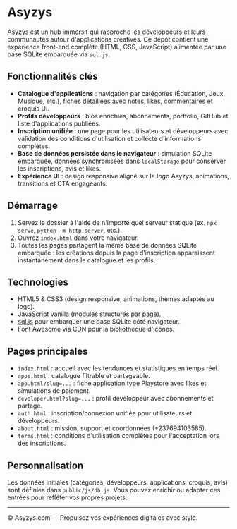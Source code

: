 # Asyzys

Asyzys est un hub immersif qui rapproche les développeurs et leurs communautés autour d'applications créatives. Ce dépôt contient une expérience front-end complète (HTML, CSS, JavaScript) alimentée par une base SQLite embarquée via `sql.js`.

## Fonctionnalités clés

- **Catalogue d'applications** : navigation par catégories (Éducation, Jeux, Musique, etc.), fiches détaillées avec notes, likes, commentaires et croquis UI.
- **Profils développeurs** : bios enrichies, abonnements, portfolio, GitHub et liste d'applications publiées.
- **Inscription unifiée** : une page pour les utilisateurs et développeurs avec validation des conditions d'utilisation et collecte d'informations complètes.
- **Base de données persistée dans le navigateur** : simulation SQLite embarquée, données synchronisées dans `localStorage` pour conserver les inscriptions, avis et likes.
- **Expérience UI** : design responsive aligné sur le logo Asyzys, animations, transitions et CTA engageants.

## Démarrage

1. Servez le dossier à l'aide de n'importe quel serveur statique (ex. `npx serve`, `python -m http.server`, etc.).
2. Ouvrez `index.html` dans votre navigateur.
3. Toutes les pages partagent la même base de données SQLite embarquée : les créations depuis la page d'inscription apparaissent instantanément dans le catalogue et les profils.

## Technologies

- HTML5 & CSS3 (design responsive, animations, thèmes adaptés au logo).
- JavaScript vanilla (modules structurés par page).
- [sql.js](https://sql.js.org/) pour embarquer une base SQLite côté navigateur.
- Font Awesome via CDN pour la bibliothèque d'icônes.

## Pages principales

- `index.html` : accueil avec les tendances et statistiques en temps réel.
- `apps.html` : catalogue filtrable et partageable.
- `app.html?slug=...` : fiche application type Playstore avec likes et simulations de paiement.
- `developer.html?slug=...` : profil développeur avec abonnements et partage.
- `auth.html` : inscription/connexion unifiée pour utilisateurs et développeurs.
- `about.html` : mission, support et coordonnées (+237694103585).
- `terms.html` : conditions d'utilisation complètes pour l'acceptation lors des inscriptions.

## Personnalisation

Les données initiales (catégories, développeurs, applications, croquis, avis) sont définies dans `public/js/db.js`. Vous pouvez enrichir ou adapter ces entrées pour refléter vos propres projets.

---
© Asyzys.com — Propulsez vos expériences digitales avec style.
